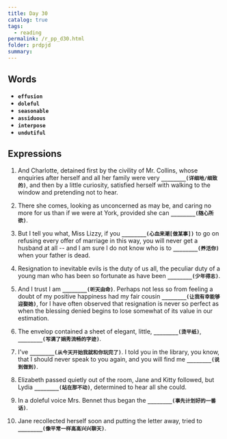 ```yaml
---
title: Day 30
catalog: true
tags: 
  - reading
permalink: /r_pp_d30.html
folder: prdpjd
summary: 
---
```


## Words

-   <b data-toggle="tooltip" data-original-title="{{site.data.glossary.effusion}}">`effusion`</b>
-   <b data-toggle="tooltip" data-original-title="{{site.data.glossary.doleful}}">`doleful`</b>
-   <b data-toggle="tooltip" data-original-title="{{site.data.glossary.seasonable}}">`seasonable`</b>
-   <b data-toggle="tooltip" data-original-title="{{site.data.glossary.assiduous}}">`assiduous`</b>
-   <b data-toggle="tooltip" data-original-title="{{site.data.glossary.interpose}}">`interpose`</b>
-   <b data-toggle="tooltip" data-original-title="{{site.data.glossary.undutiful}}">`undutiful`</b>


## Expressions

1.  And Charlotte, detained first by the civility of Mr. Collins, whose enquiries after herself and all her family were very <b data-toggle="tooltip" data-original-title="{{site.data.answers.d30_a}}">`________(详细地/细致的)`</b>, and then by a little curiosity, satisfied herself with walking to the window and pretending not to hear.

2.  There she comes, looking as unconcerned as may be, and caring no more for us than if we were at York, provided she can <b data-toggle="tooltip" data-original-title="{{site.data.answers.d30_b}}">`________(随心所欲)`</b>.

3.  But I tell you what, Miss Lizzy, if you <b data-toggle="tooltip" data-original-title="{{site.data.answers.d30_c}}">`________(心血来潮[做某事])`</b> to go on refusing every offer of marriage in this way, you will never get a husband at all -- and I am sure I do not know who is to <b data-toggle="tooltip" data-original-title="{{site.data.answers.d30_c2}}">`________(养活你)`</b> when your father is dead.

4.  Resignation to inevitable evils is the duty of us all, the peculiar duty of a young man who has been so fortunate as have been <b data-toggle="tooltip" data-original-title="{{site.data.answers.d30_d}}">`________(少年得志)`</b>.

5.  And I trust I am <b data-toggle="tooltip" data-original-title="{{site.data.answers.d30_e}}">`________(听天由命)`</b>. Perhaps not less so from feeling a doubt of my positive happiness had my fair cousin <b data-toggle="tooltip" data-original-title="{{site.data.answers.d30_e2}}">`________(让我有幸能够迎娶她)`</b>, for I have often observed that resignation is never so perfect as when the blessing denied begins to lose somewhat of its value in our estimation.

6.  The envelop contained a sheet of elegant, little, <b data-toggle="tooltip" data-original-title="{{site.data.answers.d30_f}}">`________(烫平纸)`</b>, <b data-toggle="tooltip" data-original-title="{{site.data.answers.d30_f2}}">`________(写满了娟秀流畅的字迹)`</b>.

7.  I've <b data-toggle="tooltip" data-original-title="{{site.data.answers.d30_g}}">`________(从今天开始我就和你玩完了)`</b>. I told you in the library, you know, that I should never speak to you again, and you will find me <b data-toggle="tooltip" data-original-title="{{site.data.answers.d30_g2}}">`________(说到做到)`</b>.

8.  Elizabeth passed quietly out of the room, Jane and Kitty followed, but Lydia <b data-toggle="tooltip" data-original-title="{{site.data.answers.d30_h}}">`________(站在那不动)`</b>, determined to hear all she could.

9.  In a doleful voice Mrs. Bennet thus began the <b data-toggle="tooltip" data-original-title="{{site.data.answers.d30_i}}">`________(事先计划好的一番话)`</b>.

10. Jane recollected herself soon and putting the letter away, tried to <b data-toggle="tooltip" data-original-title="{{site.data.answers.d30_j}}">`________(像平常一样高高兴兴聊天)`</b>.
